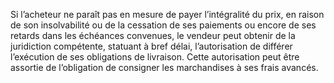 Si l’acheteur ne paraît pas en mesure de payer l’intégralité du prix, en raison de son
insolvabilité ou de la cessation de ses paiements ou encore de ses retards dans les échéances
convenues, le vendeur peut obtenir de la juridiction compétente, statuant à bref délai,
l’autorisation de différer l’exécution de ses obligations de livraison. Cette autorisation peut
être assortie de l’obligation de consigner les marchandises à ses frais avancés.